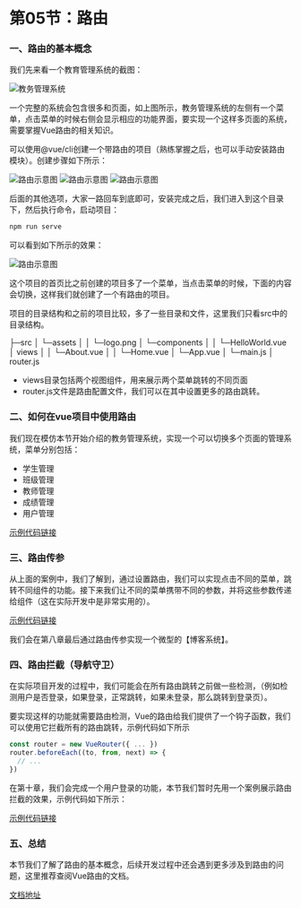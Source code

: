 # 第05节：路由

### 一、路由的基本概念

我们先来看一个教育管理系统的截图：

![教务管理系统](/images/router.png)

一个完整的系统会包含很多和页面，如上图所示，教务管理系统的左侧有一个菜单，点击菜单的时候右侧会显示相应的功能界面，要实现一个这样多页面的系统，需要掌握Vue路由的相关知识。

可以使用@vue/cli创建一个带路由的项目（熟练掌握之后，也可以手动安装路由模块）。创建步骤如下所示：

![路由示意图](/images/router1.png)
![路由示意图](/images/router2.png)
![路由示意图](/images/router3.png)

后面的其他选项，大家一路回车到底即可，安装完成之后，我们进入到这个目录下，然后执行命令，启动项目：

``` bash
npm run serve
```

可以看到如下所示的效果：

![路由示意图](/images/router4.png)

这个项目的首页比之前创建的项目多了一个菜单，当点击菜单的时候，下面的内容会切换，这样我们就创建了一个有路由的项目。

项目的目录结构和之前的项目比较，多了一些目录和文件，这里我们只看src中的目录结构。


├─src
│   └─assets
│   │   └─logo.png
│   └─components
│   │   └─HelloWorld.vue
│   views
│   │   └─About.vue
│   │   └─Home.vue
│   └─App.vue
│   └─main.js
│   router.js

* views目录包括两个视图组件，用来展示两个菜单跳转的不同页面
* router.js文件是路由配置文件，我们可以在其中设置更多的路由跳转。

### 二、如何在vue项目中使用路由

我们现在模仿本节开始介绍的教务管理系统，实现一个可以切换多个页面的管理系统，菜单分别包括：

* 学生管理
* 班级管理
* 教师管理
* 成绩管理
* 用户管理

[示例代码链接]()

### 三、路由传参

从上面的案例中，我们了解到，通过设置路由，我们可以实现点击不同的菜单，跳转不同组件的功能。接下来我们让不同的菜单携带不同的参数，并将这些参数传递给组件（这在实际开发中是非常实用的）。

[示例代码链接]()

我们会在第八章最后通过路由传参实现一个微型的【博客系统】。

### 四、路由拦截（导航守卫）

在实际项目开发的过程中，我们可能会在所有路由跳转之前做一些检测，（例如检测用户是否登录，如果登录，正常跳转，如果未登录，那么跳转到登录页）。

要实现这样的功能就需要路由检测，Vue的路由给我们提供了一个钩子函数，我们可以使用它拦截所有的路由跳转，示例代码如下所示

``` js
const router = new VueRouter({ ... })
router.beforeEach((to, from, next) => {
  // ...
})
```

在第十章，我们会完成一个用户登录的功能，本节我们暂时先用一个案例展示路由拦截的效果，示例代码如下所示：

[示例代码链接]()

### 五、总结

本节我们了解了路由的基本概念，后续开发过程中还会遇到更多涉及到路由的问题，这里推荐查阅Vue路由的文档。

[文档地址](https://router.vuejs.org/zh/)
